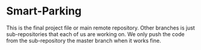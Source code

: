 # Smart-Parking
This is the final project file or main remote repository. 
Other branches is just sub-repositories that each of us are working on. 
We only push the code from the sub-repository the master branch when it works fine.
